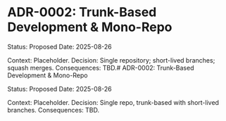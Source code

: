 # ADR-0002: Trunk-Based Development & Mono-Repo
Status: Proposed
Date: 2025-08-26

Context: Placeholder.
Decision: Single repository; short-lived branches; squash merges.
Consequences: TBD.# ADR-0002: Trunk-Based Development & Mono-Repo

Status: Proposed
Date: 2025-08-26

Context: Placeholder.
Decision: Single repo, trunk-based with short-lived branches.
Consequences: TBD.
